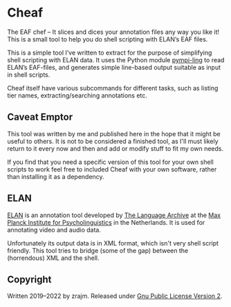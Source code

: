 # Cheaf

The EAF chef – It slices and dices your annotation files any way you like it!
This is a small tool to help you do shell scripting with ELAN’s EAF files.

This is a simple tool I’ve written to extract for the purpose of simplifying
shell scripting with ELAN data. It uses the Python module [pympi-ling] to read
ELAN’s EAF-files, and generates simple line-based output suitable as input in
shell scripts.

Cheaf itself have various subcommands for different tasks, such as listing tier
names, extracting/searching annotations etc.


## Caveat Emptor

This tool was written by me and published here in the hope that it might be
useful to others. It is not to be considered a finished tool, as I'll must
likely return to it every now and then and add or modify stuff to fit my own
needs.

If you find that you need a specific version of this tool for your own shell
scripts to work feel free to included Cheaf with your own software, rather than
installing it as a dependency.


## ELAN

[ELAN] is an annotation tool developed by [The Language Archive] at the [Max
Planck Institute for Psycholinguistics] in the Netherlands. It is used for
annotating video and audio data.

Unfortunately its output data is in XML format, which isn't very shell script
friendly. This tool tries to bridge (some of the gap) between the (horrendous)
XML and the shell.


## Copyright

Written 2019–2022 by zrajm. Released under [Gnu Public License Version
2][GPLv2].

[pympi-ling]: https://pypi.org/project/pympi-ling/
[ELAN]: https://tla.mpi.nl/tools/tla-tools/elan/
[The Language Archive]: https://tla.mpi.nl/tools/tla-tools/
[Max Planck Institute for Psycholinguistics]: https://www.mpi.nl/
[GPLv2]: LICENSE.txt

